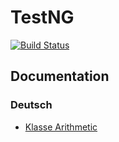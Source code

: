 # TestNG

[![Build Status](https://api.travis-ci.org/mflingelli/cucumber-testng.svg)](https://travis-ci.org/mflingelli/cucumber-testng)

## Documentation

### Deutsch

* [Klasse Arithmetic](doc/de/Arithmetic.md)